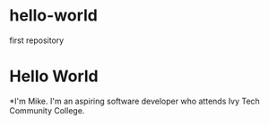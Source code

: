 # hello-world
first repository
# Hello World
*I'm Mike. I'm an aspiring software developer who attends Ivy Tech Community College. 
